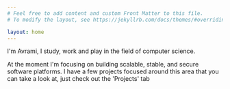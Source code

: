 ```yaml
---
# Feel free to add content and custom Front Matter to this file.
# To modify the layout, see https://jekyllrb.com/docs/themes/#overriding-theme-defaults

layout: home
---
```


I'm Avrami, I study, work and play in the field of computer science. 

At the moment I'm focusing on building scalable, stable, and secure software platforms. 
I have a few projects focused around this area that you can take a look at, just check out the 'Projects' tab